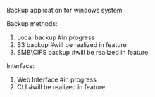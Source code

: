 Backup application for windows system


Backup methods:
1. Local backup #in progress
2. S3 backup #will be realized in feature
3. SMB\CIFS backup #will be realized in feature

Interface:
1. Web Interface #in progress
2. CLI #will be realized in feature